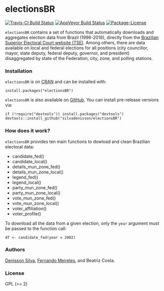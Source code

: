 electionsBR
=====

[![Travis-CI Build Status](https://travis-ci.org/silvadenisson/electionsBR.svg?branch=master)](https://travis-ci.org/silvadenisson/electionsBR) [![AppVeyor Build Status](https://ci.appveyor.com/api/projects/status/github/silvadenisson/electionsBR?branch=master&svg=true)](https://ci.appveyor.com/project/silvadenisson/electionsBR) [![Package-License](https://img.shields.io/badge/license-GPL%20%28%3E=%202%29-brightgreen.svg?style=flat)](http://www.gnu.org/licenses/gpl-2.0.html)

`electionsBR` contains a set of functions that automatically downloads and aggregates
election data from Brazil (1996-2016), directly from the [Brazilian Superior Electoral Court website (TSE)](http://www.tse.jus.br/eleicoes/estatisticas/repositorio-de-dados-eleitorais).
Among others, there are data available on local and federal elections for all positions (city councillor, mayor, state deputy, federal deputy, governor, and president) disaggregated by state of the Federation, city, zone, and polling stations.

### Installation

`electionsBR` is on [CRAN]() and can be installed with:

``` {.r}
install.packages("electionsBR")
```

`electionsBR` is also available on [GitHub](https://github.com/). You can install pre-release versions via:

``` {.r}
if (!require("devtools")) install.packages("devtools")
devtools::install_github("silvadenisson/electionsBR")
```

### How does it work?

`electionsBR` provides ten main functions to dowload and clean Brazilian electoral data:

* candidate_fed()
* candidate_local()
* details_mun_zone_fed()
* details_mun_zone_local()
* legend_fed()
* legend_local()
* party_mun_zone_fed()
* party_mun_zone_local()
* vote_mun_zone_fed()
* vote_mun_zone_local()
* voter_affiliation()
* voter_profile()

To download all the data from a given election, only the `year` argument must be passed to the function call:

``` {.r}
df <- candidate_fed(year = 2002)
```

### Authors

[Denisson Silva](http://denissonsilva.com), [Fernando Meireles](http://fmeireles.com), and Beatriz Costa.

### License

GPL (>= 2)
